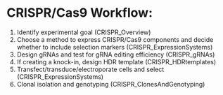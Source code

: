 # CRISPR/Cas9 Workflow:
1. Identify experimental goal (CRISPR_Overview)
2. Choose a method to express CRISPR/Cas9 components and decide whether to include selection markers (CRISPR_ExpressionSystems)
3. Design gRNAs and test for gRNA editing efficiency (CRISPR_gRNAs)
4. If creating a knock-in, design HDR template (CRISPR_HDRtemplates)
5. Transfect/transduce/electroporate cells and select (CRISPR_ExpressionSystems)
6. Clonal isolation and genotyping (CRISPR_ClonesAndGenotyping)
